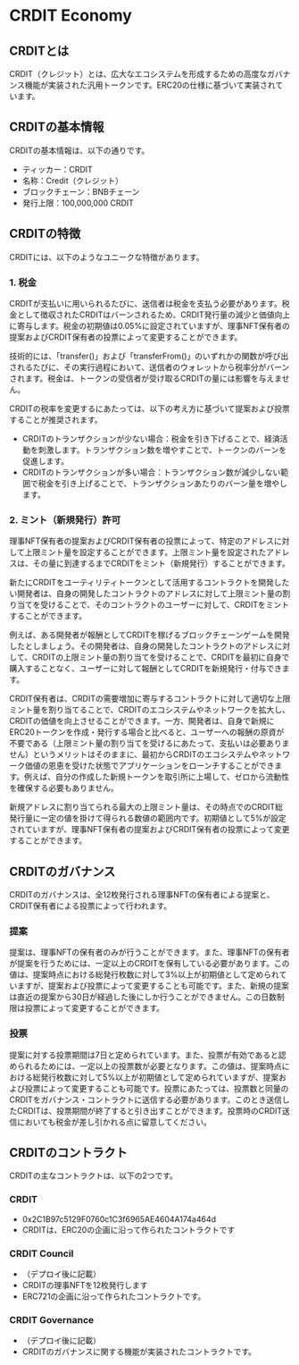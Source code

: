 # CRDIT Economy

## CRDITとは
CRDIT（クレジット）とは、広大なエコシステムを形成するための高度なガバナンス機能が実装された汎用トークンです。ERC20の仕様に基づいて実装されています。

## CRDITの基本情報
CRDITの基本情報は、以下の通りです。
- ティッカー：CRDIT
- 名称：Credit（クレジット）
- ブロックチェーン：BNBチェーン
- 発行上限：100,000,000 CRDIT

## CRDITの特徴
CRDITには、以下のようなユニークな特徴があります。

### 1. 税金
CRDITが支払いに用いられるたびに、送信者は税金を支払う必要があります。税金として徴収されたCRDITはバーンされるため、CRDIT発行量の減少と価値向上に寄与します。税金の初期値は0.05%に設定されていますが、理事NFT保有者の提案およびCRDIT保有者の投票によって変更することができます。

技術的には、「transfer()」および「transferFrom()」のいずれかの関数が呼び出されるたびに、その実行過程において、送信者のウォレットから税率分がバーンされます。税金は、トークンの受信者が受け取るCRDITの量には影響を与えません。

CRDITの税率を変更するにあたっては、以下の考え方に基づいて提案および投票することが推奨されます。

- CRDITのトランザクションが少ない場合：税金を引き下げることで、経済活動を刺激します。トランザクション数を増やすことで、トークンのバーンを促進します。
- CRDITのトランザクションが多い場合：トランザクション数が減少しない範囲で税金を引き上げることで、トランザクションあたりのバーン量を増やします。

### 2. ミント（新規発行）許可
理事NFT保有者の提案およびCRDIT保有者の投票によって、特定のアドレスに対して上限ミント量を設定することができます。上限ミント量を設定されたアドレスは、その量に到達するまでCRDITをミント（新規発行）することができます。

新たにCRDITをユーティリティトークンとして活用するコントラクトを開発したい開発者は、自身の開発したコントラクトのアドレスに対して上限ミント量の割り当てを受けることで、そのコントラクトのユーザーに対して、CRDITをミントすることができます。

例えば、ある開発者が報酬としてCRDITを稼げるブロックチェーンゲームを開発したとしましょう。その開発者は、自身の開発したコントラクトのアドレスに対して、CRDITの上限ミント量の割り当てを受けることで、CRDITを最初に自身で購入することなく、ユーザーに対して報酬としてCRDITを新規発行・付与できます。

CRDIT保有者は、CRDITの需要増加に寄与するコントラクトに対して適切な上限ミント量を割り当てることで、CRDITのエコシステムやネットワークを拡大し、CRDITの価値を向上させることができます。一方、開発者は、自身で新規にERC20トークンを作成・発行する場合と比べると、ユーザーへの報酬の原資が不要である（上限ミント量の割り当てを受けるにあたって、支払いは必要ありません）というメリットはそのままに、最初からCRDITのエコシステムやネットワーク価値の恩恵を受けた状態でアプリケーションをローンチすることができます。例えば、自分の作成した新規トークンを取引所に上場して、ゼロから流動性を確保する必要もありません。

新規アドレスに割り当てられる最大の上限ミント量は、その時点でのCRDIT総発行量に一定の値を掛けて得られる数値の範囲内です。初期値として5%が設定されていますが、理事NFT保有者の提案およびCRDIT保有者の投票によって変更することができます。

## CRDITのガバナンス
CRDITのガバナンスは、全12枚発行される理事NFTの保有者による提案と、CRDIT保有者による投票によって行われます。

### 提案
提案は、理事NFTの保有者のみが行うことができます。また、理事NFTの保有者が提案を行うためには、一定以上のCRDITを保有している必要があります。この値は、提案時点における総発行枚数に対して3%以上が初期値として定められていますが、提案および投票によって変更することも可能です。また、新規の提案は直近の提案から30日が経過した後にしか行うことができません。この日数制限は投票によって変更することができます。

### 投票
提案に対する投票期間は7日と定められています。また、投票が有効であると認められるためには、一定以上の投票数が必要となります。この値は、提案時点における総発行枚数に対して5%以上が初期値として定められていますが、提案および投票によって変更することも可能です。投票にあたっては、投票数と同量のCRDITをガバナンス・コントラクトに送信する必要があります。このとき送信したCRDITは、投票期間が終了すると引き出すことができます。投票時のCRDIT送信においても税金が差し引かれる点に留意してください。

## CRDITのコントラクト
CRDITの主なコントラクトは、以下の2つです。

### CRDIT
- 0x2C1B97c5129F0760c1C3f6965AE4604A174a464d
- CRDITは、ERC20の企画に沿って作られたコントラクトです

### CRDIT Council
- （デプロイ後に記載）
- CRDITの理事NFTを12枚発行します
- ERC721の企画に沿って作られたコントラクトです。

### CRDIT Governance
- （デプロイ後に記載）
- CRDITのガバナンスに関する機能が実装されたコントラクトです。
